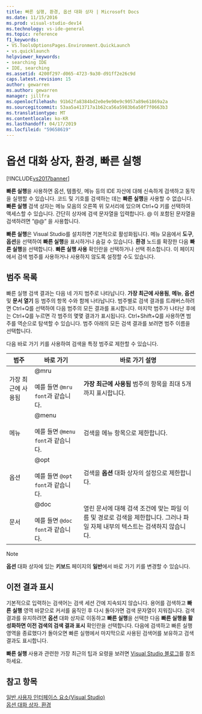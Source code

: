 ```yaml
---
title: 빠른 실행, 환경, 옵션 대화 상자 | Microsoft Docs
ms.date: 11/15/2016
ms.prod: visual-studio-dev14
ms.technology: vs-ide-general
ms.topic: reference
f1_keywords:
- VS.ToolsOptionsPages.Environment.QuickLaunch
- vs.quicklaunch
helpviewer_keywords:
- searching IDE
- IDE, searching
ms.assetid: 4200f297-d065-4723-9a30-d91ff2e26c9d
caps.latest.revision: 15
author: gewarren
ms.author: gewarren
manager: jillfra
ms.openlocfilehash: 91b62fa8384bd2e0e9e90e9c9057a89e61869a2a
ms.sourcegitcommit: 53aa5a413717a1b62ca56a5983b6a50f7f0663b3
ms.translationtype: MT
ms.contentlocale: ko-KR
ms.lasthandoff: 04/17/2019
ms.locfileid: "59658619"
---
```

# <a name="quick-launch-environment-options-dialog-box"></a>옵션 대화 상자, 환경, 빠른 실행
[!INCLUDE[vs2017banner](../../includes/vs2017banner.md)]

**빠른 실행**을 사용하면 옵션, 템플릿, 메뉴 등의 IDE 자산에 대해 신속하게 검색하고 동작을 실행할 수 있습니다. 코드 및 기호를 검색하는 데는 **빠른 실행**을 사용할 수 없습니다. **빠른 실행** 검색 상자는 메뉴 모음의 오른쪽 위 모서리에 있으며 Ctrl+Q 키를 선택하여 액세스할 수 있습니다. 간단히 상자에 검색 문자열을 입력합니다. @ 이 포함된 문자열을 검색하려면 ”@@” 을 사용합니다.   
  
 **빠른 실행**은 Visual Studio를 설치하면 기본적으로 활성화됩니다. 메뉴 모음에서 **도구**, **옵션**을 선택하여 **빠른 실행**을 표시하거나 숨길 수 있습니다. **환경** 노드를 확장한 다음 **빠른 실행**을 선택합니다. **빠른 실행 사용** 확인란을 선택하거나 선택 취소합니다. 이 페이지에서 검색 범주를 사용하거나 사용하지 않도록 설정할 수도 있습니다.  
  
## <a name="category-list"></a>범주 목록  
 빠른 실행 검색 결과는 다음 네 가지 범주로 나타납니다. **가장 최근에 사용됨**, **메뉴**, **옵션** 및 **문서 열기** 등 범주의 항목 수와 함께 나타납니다. 범주별로 검색 결과를 트래버스하려면 Ctrl+Q를 선택하여 다음 범주의 모든 결과를 표시합니다. 마지막 범주가 나타난 후에는 Ctrl+Q를 누르면 각 범주의 몇몇 결과가 표시됩니다. Ctrl+Shift+Q를 사용하면 범주를 역순으로 탐색할 수 있습니다. 범주 아래의 모든 검색 결과를 보려면 범주 이름을 선택합니다.  
  
 다음 바로 가기 키를 사용하여 검색을 특정 범주로 제한할 수 있습니다.  
  
|범주|바로 가기|바로 가기 설명|  
|--------------|--------------|--------------------------|  
|가장 최근에 사용됨|@mru<br /><br /> 예를 들면 `@mru font`과 같습니다.|**가장 최근에 사용됨** 범주의 항목을 최대 5개까지 표시합니다.|  
|메뉴|@menu<br /><br /> 예를 들면 `@menu font`과 같습니다.|검색을 메뉴 항목으로 제한합니다.|  
|옵션|@opt<br /><br /> 예를 들면 `@opt font`과 같습니다.|검색을 **옵션** 대화 상자의 설정으로 제한합니다.|  
|문서|@doc<br /><br /> 예를 들면 `@doc font`과 같습니다.|열린 문서에 대해 검색 조건에 맞는 파일 이름 및 경로로 검색을 제한합니다. 그러나 파일 자체 내부의 텍스트는 검색하지 않습니다.|  
  
> [!NOTE]
>  **옵션** 대화 상자에 있는 **키보드** 페이지의 **일반**에서 바로 가기 키를 변경할 수 있습니다.  
  
## <a name="show-previous-results"></a>이전 결과 표시  
 기본적으로 입력하는 검색어는 검색 세션 간에 지속되지 않습니다. 용어를 검색하고 **빠른 실행** 영역 바깥으로 커서를 움직인 후 다시 돌아가면 검색 문자열이 지워집니다. 검색 결과를 유지하려면 **옵션** 대화 상자로 이동하고 **빠른 실행**을 선택한 다음 **빠른 실행을 활성화하면 이전 검색의 검색 결과 표시** 확인란을 선택합니다. 다음에 검색하고 빠른 실행 영역을 종료했다가 돌아오면 빠른 실행에서 마지막으로 사용된 검색어를 보유하고 검색 결과도 표시합니다.  
  
 **빠른 실행** 사용과 관련한 가장 최근의 팁과 요령을 보려면 [Visual Studio 블로그](http://go.microsoft.com/fwlink/?LinkId=236054)를 참조하세요.  
  
## <a name="see-also"></a>참고 항목  
 [일반 사용자 인터페이스 요소(Visual Studio)](../../ide/reference/general-user-interface-elements-visual-studio.md)   
 [옵션 대화 상자, 환경](../../ide/reference/environment-options-dialog-box.md)
